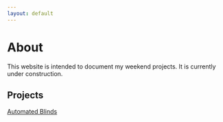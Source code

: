 ```yaml
---
layout: default
---
```


# [](#header-1)About

This website is intended to document my weekend projects. It is currently under construction. 

## [](#header-1)Projects

[Automated Blinds](automated-blinds)

